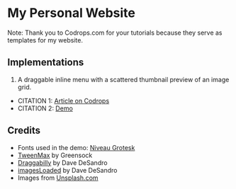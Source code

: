 # My Personal Website

Note: Thank you to Codrops.com for your tutorials because they serve as templates for my website. 

## Implementations
1. A draggable inline menu with a scattered thumbnail preview of an image grid. 
  *   CITATION 1: [Article on Codrops](https://tympanus.net/codrops/?p=40926)
  *   CITATION 2: [Demo](http://tympanus.net/Development/DraggableMenu/)

## Credits
*   Fonts used in the demo: [Niveau Grotesk](https://fonts.adobe.com/fonts/niveau-grotesk)
*   [TweenMax](https://greensock.com/tweenmax) by Greensock
*   [Draggabilly](https://draggabilly.desandro.com/) by Dave DeSandro
*   [imagesLoaded](https://imagesloaded.desandro.com/) by Dave DeSandro
*   Images from [Unsplash.com](https://unsplash.com/)




